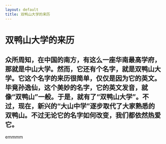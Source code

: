 ```yaml
---
layout: default
title: 双鸭山大学的来历
---
```


# 双鸭山大学的来历

## 众所周知，在中国的南方，有这么一座华南最高学府，那就是中山大学。然而，它还有个名字，就是双鸭山大学。它这个名字的来历很简单，仅仅是因为它的英文。毕竟孙逸仙，这个美妙的名字，它的英文发音，就像“双鸭山”一般。于是，就有了“双鸭山大学”。不过，现在，新兴的“大山中学”逐步取代了大家熟悉的双鸭山。不过无论它的名字如何改变，我们都依然热爱它。

emmmm